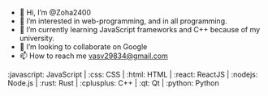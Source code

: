 - 👋 Hi, I’m @Zoha2400
- 👀 I’m interested in web-programming, and in all programming. 
- 🌱 I’m currently learning JavaScript frameworks and C++ because of my university. 
- 💞️ I’m looking to collaborate on Google
- 📫 How to reach me vasv29834@gmail.com

<!---
Zoha2400/Zoha2400 is a ✨ special ✨ repository because its `README.md` (this file) appears on your GitHub profile.
You can click the Preview link to take a look at your changes.
--->

:javascript: JavaScript | :css: CSS | :html: HTML | :react: ReactJS | :nodejs: Node.js | :rust: Rust | :cplusplus: C++ | :qt: Qt | :python: Python


